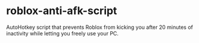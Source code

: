 # roblox-anti-afk-script
AutoHotkey script that prevents Roblox from kicking you after 20 minutes of inactivity while letting you freely use your PC.
